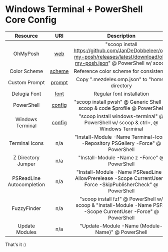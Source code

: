 # Windows Terminal + PowerShell Core Config

Resource|URI|Description
|:-:|:-:|:-:|
OhMyPosh|[web](https://ohmyposh.dev/docs/installation/windows)|"scoop install <https://github.com/JanDeDobbeleer/oh-my-posh/releases/latest/download/oh-my-posh.json>" @ PowerShell w/ scoop
Color Scheme|[scheme](https://github.com/morhetz/gruvbox/blob/master/colors/gruvbox.vim)|Reference color scheme for consistency
Custom Prompt|[prompt](https://github.com/mezdelex/WindowsTerminalPowershellCoreConfig/blob/main/.mezdelex.omp.json)|Copy ".mezdelex.omp.json" to "home" directory
Delugia Font|[font](https://github.com/adam7/delugia-code)|Regular font installation
PowerShell|[config](https://github.com/mezdelex/WindowsTerminalPowershellCoreConfig/blob/main/Microsoft.PowerShell_profile.ps1)|"scoop install pwsh" @ Generic Shell w/ scoop & code $profile @ PowerShell
Windows Terminal|[config](https://github.com/mezdelex/WindowsTerminalPowershellCoreConfig/blob/main/settings.json)|"scoop install windows-terminal" @ PowerShell w/ scoop & ctrl+, @ Windows Terminal
Terminal Icons|n/a|"Install-Module -Name Terminal-Icons -Repository PSGallery -Force" @ PowerShell
Z Directory Jumper|n/a|"Install-Module -Name z -Force" @ PowerShell
PSReadLine Autocompletion|n/a|"Install-Module -Name PSReadLine -AllowPrerelease -Scope CurrentUser -Force -SkipPublisherCheck" @ PowerShell
FuzzyFinder|n/a|"scoop install fzf" @ PowerShell w/ scoop & "Install-Module -Name PSFzf -Scope CurrentUser -Force" @ PowerShell
Update Modules|n/a|"Update-Module -Name {Module-Name}" @ PowerShell

That's it :)
